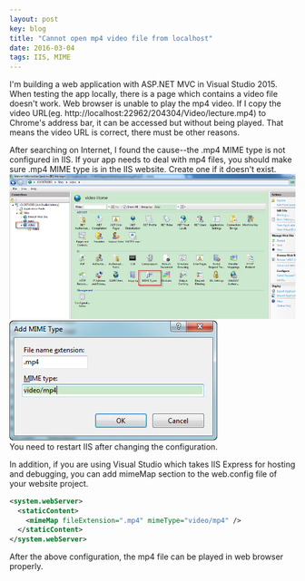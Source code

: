 ```yaml
---
layout: post
key: blog
title: "Cannot open mp4 video file from localhost"
date: 2016-03-04
tags: IIS, MIME
---
```


I'm building a web application with ASP.NET MVC in Visual Studio 2015. When testing the app locally, there is a page which contains a video file doesn't work. Web browser is unable to play the mp4 video. If I copy the video URL(eg. http://localhost:22962/204304/Video/lecture.mp4) to Chrome's address bar, it can be accessed but without being played. That means the video URL is correct, there must be other reasons.

After searching on Internet, I found the cause--the .mp4 MIME type is not configured in IIS. If your app needs to deal with mp4 files, you should make sure .mp4 MIME type is in the IIS website. Create one if it doesn't exist.   
![MIME Type](/public/pics/2016-03-04/iismime.png)  
![Add New MIME Type](/public/pics/2016-03-04/iismimeadd.png)  
You need to restart IIS after changing the configuration.  

In addition, if you are using Visual Studio which takes IIS Express for hosting and debugging, you can add mimeMap section to the web.config file of your website project.

```xml
<system.webServer>
  <staticContent>
    <mimeMap fileExtension=".mp4" mimeType="video/mp4" />
  </staticContent>
</system.webServer>
```

After the above configuration, the mp4 file can be played in web browser properly.
